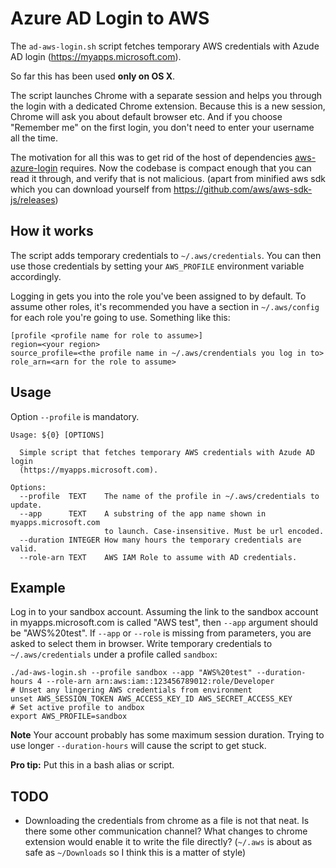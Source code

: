 # Azure AD Login to AWS

The `ad-aws-login.sh` script fetches temporary AWS credentials with Azude AD
login (https://myapps.microsoft.com).

So far this has been used **only on OS X**.

The script launches Chrome with a separate session and helps you through the
login with a dedicated Chrome extension. Because this is a new session,
Chrome will ask you about default browser etc. And if you choose "Remember
me" on the first login, you don't need to enter your username all the time.

The motivation for all this was to get rid of the host of dependencies
[aws-azure-login](https://github.com/sportradar/aws-azure-login) requires.
Now the codebase is compact enough that you can read it through, and verify
that is not malicious. (apart from minified aws sdk which you can download
yourself from https://github.com/aws/aws-sdk-js/releases)

## How it works

The script adds temporary credentials to `~/.aws/credentials`. You can then
use those credentials by setting your `AWS_PROFILE` environment variable
accordingly.

Logging in gets you into the role you've been assigned to by default. To
assume other roles, it's recommended you have a section in `~/.aws/config`
for each role you're going to use. Something like this:

```
[profile <profile name for role to assume>]
region=<your region>
source_profile=<the profile name in ~/.aws/crendentials you log in to>
role_arn=<arn for the role to assume>
```

## Usage

Option `--profile` is mandatory.

```
Usage: ${0} [OPTIONS]

  Simple script that fetches temporary AWS credentials with Azude AD login
  (https://myapps.microsoft.com).

Options:
  --profile  TEXT    The name of the profile in ~/.aws/credentials to update.
  --app      TEXT    A substring of the app name shown in myapps.microsoft.com
                     to launch. Case-insensitive. Must be url encoded.
  --duration INTEGER How many hours the temporary credentials are valid.
  --role-arn TEXT    AWS IAM Role to assume with AD credentials.
```

## Example

Log in to your sandbox account. Assuming the link to the sandbox account in
myapps.microsoft.com is called "AWS test", then `--app` argument should be
"AWS%20test". If `--app` or `--role` is missing from parameters, you are asked
to select them in browser. Write temporary credentials to `~/.aws/credentials`
under a profile called `sandbox`:

```
./ad-aws-login.sh --profile sandbox --app "AWS%20test" --duration-hours 4 --role-arn arn:aws:iam::123456789012:role/Developer
# Unset any lingering AWS credentials from environment
unset AWS_SESSION_TOKEN AWS_ACCESS_KEY_ID AWS_SECRET_ACCESS_KEY
# Set active profile to andbox
export AWS_PROFILE=sandbox
```

**Note** Your account probably has some maximum session duration. Trying to
use longer `--duration-hours` will cause the script to get stuck.

**Pro tip:** Put this in a bash alias or script.

## TODO

* Downloading the credentials from chrome as a file is not that neat. Is there
  some other communication channel? What changes to chrome extension would
  enable it to write the file directly? (`~/.aws` is about as safe as
  `~/Downloads` so I think this is a matter of style)